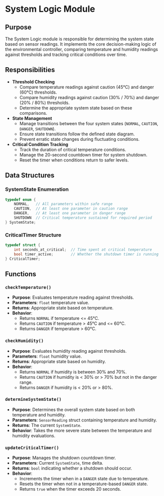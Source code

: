 # System Logic Module

## Purpose
The System Logic module is responsible for determining the system state based on sensor readings. It implements the core decision-making logic of the environmental controller, comparing temperature and humidity readings against thresholds and tracking critical conditions over time.

## Responsibilities

-   **Threshold Checking**
    -   Compare temperature readings against caution (45°C) and danger (60°C) thresholds.
    -   Compare humidity readings against caution (30% / 70%) and danger (20% / 80%) thresholds.
    -   Determine the appropriate system state based on these comparisons.
-   **State Management**
    -   Manage transitions between the four system states (`NORMAL`, `CAUTION`, `DANGER`, `SHUTDOWN`).
    -   Ensure state transitions follow the defined state diagram.
    -   Prevent erratic state changes during fluctuating conditions.
-   **Critical Condition Tracking**
    -   Track the duration of critical temperature conditions.
    -   Manage the 20-second countdown timer for system shutdown.
    -   Reset the timer when conditions return to safer levels.

## Data Structures

### SystemState Enumeration
```c
typedef enum {
    NORMAL,   // All parameters within safe range
    CAUTION,  // At least one parameter in caution range
    DANGER,   // At least one parameter in danger range
    SHUTDOWN  // Critical temperature sustained for required period
} SystemState;
```

### CriticalTimer Structure
```c
typedef struct {
    int seconds_at_critical;  // Time spent at critical temperature
    bool timer_active;        // Whether the shutdown timer is running
} CriticalTimer;
```

## Functions

### `checkTemperature()`
-   **Purpose**: Evaluates temperature reading against thresholds.
-   **Parameters**: `float` temperature value.
-   **Returns**: Appropriate state based on temperature.
-   **Behavior**:
    -   Returns `NORMAL` if temperature <= 45°C.
    -   Returns `CAUTION` if temperature > 45°C and <= 60°C.
    -   Returns `DANGER` if temperature > 60°C.

### `checkHumidity()`
-   **Purpose**: Evaluates humidity reading against thresholds.
-   **Parameters**: `float` humidity value.
-   **Returns**: Appropriate state based on humidity.
-   **Behavior**:
    -   Returns `NORMAL` if humidity is between 30% and 70%.
    -   Returns `CAUTION` if humidity is < 30% or > 70% but not in the danger range.
    -   Returns `DANGER` if humidity is < 20% or > 80%.

### `determineSystemState()`
-   **Purpose**: Determines the overall system state based on both temperature and humidity.
-   **Parameters**: `SensorReading` struct containing temperature and humidity.
-   **Returns**: The current `SystemState`.
-   **Behavior**: Takes the more severe state between the temperature and humidity evaluations.

### `updateCriticalTimer()`
-   **Purpose**: Manages the shutdown countdown timer.
-   **Parameters**: Current `SystemState`, time delta.
-   **Returns**: `bool` indicating whether a shutdown should occur.
-   **Behavior**:
    -   Increments the timer when in a `DANGER` state due to temperature.
    -   Resets the timer when not in a temperature-based `DANGER` state.
    -   Returns `true` when the timer exceeds 20 seconds.